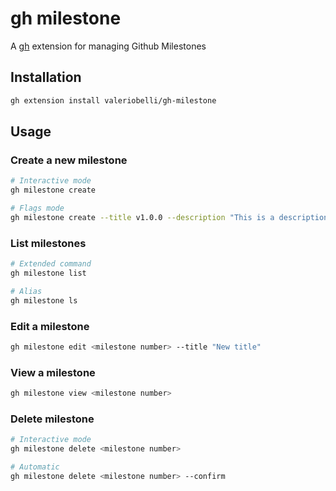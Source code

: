 # gh milestone

A [gh](https://github.com/cli/cli) extension for managing Github Milestones

## Installation

```bash
gh extension install valeriobelli/gh-milestone
```

## Usage

### Create a new milestone

```bash
# Interactive mode
gh milestone create

# Flags mode
gh milestone create --title v1.0.0 --description "This is a description" --due-date 2022-06-01
```

### List milestones

```bash
# Extended command
gh milestone list

# Alias
gh milestone ls
```

### Edit a milestone

```bash
gh milestone edit <milestone number> --title "New title"
```

### View a milestone

```bash
gh milestone view <milestone number>
```

### Delete milestone

```bash
# Interactive mode
gh milestone delete <milestone number>

# Automatic
gh milestone delete <milestone number> --confirm
```